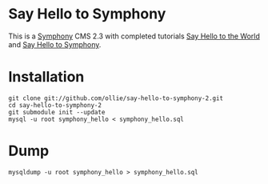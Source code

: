 # Say Hello to Symphony

This is a [Symphony](http://getsymphony.com/) CMS 2.3 with completed tutorials [Say Hello to the World](http://getsymphony.com/learn/tutorials/view/say-hello-to-the-world/) and [Say Hello to Symphony](http://getsymphony.com/learn/tutorials/view/say-hello-to-symphony/).

# Installation

	git clone git://github.com/ollie/say-hello-to-symphony-2.git
	cd say-hello-to-symphony-2
	git submodule init --update
	mysql -u root symphony_hello < symphony_hello.sql

# Dump

	mysqldump -u root symphony_hello > symphony_hello.sql